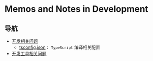 # Memos and Notes in Development

## 导航

* [开发相关问题](development_memo/)
    * [tsconfig.json](development_memo/tsconfig.json.md)： `TypeScript` 编译相关配置
* [开发工具相关问题](tools_memo/)
